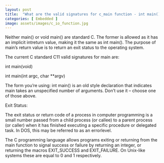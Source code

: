 ```yaml
---
layout: post
title:  "What are the valid signatures for c_main function - int main() or void main()"
categories: [ Embedded ]
image: assets/images/c_io_function.jpg
---
```


Neither main() or void main() are standard C. The former is allowed as it has an implicit intreturn value, making it the same as int main(). The purpose of main’s return value is to return an exit status to the operating system.

The current C standard C11 valid signatures for main are:

int main(void)

int main(int argc, char **argv)

The form you’re using: int main() is an old style declaration that indicates main takes an unspecified number of arguments. Don’t use it – choose one of those above.

Exit Status:

The exit status or return code of a process in computer programming is a small number passed from a child process (or callee) to a parent process (or caller) when it has finished executing a specific procedure or delegated task. In DOS, this may be referred to as an errorlevel.

The C programming language allows programs exiting or returning from the main function to signal success or failure by returning an integer, or returning the macros EXIT_SUCCESS and EXIT_FAILURE. On Unix-like systems these are equal to 0 and 1 respectively.